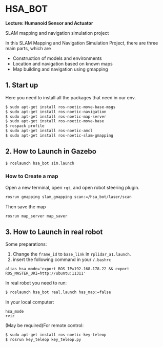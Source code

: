 # HSA_BOT

**Lecture: Humanoid Sensor and Actuator**

SLAM mapping and navigation simulation project

 In this SLAM Mapping and Navigation Simulation Project, there are three main parts, which are
 - Construction of models and environments
 - Location and navigation based on known maps
 - Map building and navigation using gmapping

## 1. Start up
Here you need to install all the packages that need in our env.
```bash
$ sudo apt-get install ros-noetic-move-base-msgs
$ sudo apt-get install ros-noetic-navigation
$ sudo apt-get install ros-noetic-map-server
$ sudo apt-get install ros-noetic-move-base
$ rospack profile
$ sudo apt-get install ros-noetic-amcl
$ sudo apt-get install ros-noetic-slam-gmapping

```

## 2. How to Launch in Gazebo
```bash
$ roslaunch hsa_bot sim.launch
```

### How to Create a map
Open a new terminal, open `rqt`, and open robot steering plugin.
```bash
rosrun gmapping slam_gmapping scan:=/hsa_bot/laser/scan
```

Then save the map
```bash
rosrun map_server map_saver
```

## 3. How to Launch in real robot

Some preparations:
1. Change the `frame_id` to `base_link` in `rplidar_a1.launch`.
2. insert the following command in your `/.bashrc`
```
alias hsa_mode='export ROS_IP=192.168.178.22 && export ROS_MASTER_URI=http://ubuntu:11311'
```


In real robot you need to run:
```bash
$ roslaunch hsa_bot real.launch has_map:=false
```

In your local computer:
```
hsa_mode
rviz
```


(May be required)For remote control:
```bash
$ sudo apt-get install ros-noetic-key-teleop
$ rosrun key_teleop key_teleop.py
```


